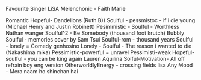 Favourite Singer LiSA
Melenchonic - Faith Marie

Romantic Hopeful- Dandelions (Ruth B))
Soulful - pessmistoc - if i die young (Michael Henry and Justin Robinett)
Pesimmistic - Soulful - Worthless Nathan wanger
Soulful^2 - Be Somebody (thousand foot krutch)
Bubbly Soulful - memories cover by Sam Tsui
Soulful-rom - thousand years
Soulful - lonely = Comedy genhosino
Lonely - Soulful - The reason i wanted to die (Nakashima mika)
Pessimistic-powerful = unravel 
Pessimisti-weak
Hopeful-soulful - you can be king again Lauren Aquilina
Solful-Motivation- All off refrain boy eng version 
OtherworldlyEnergy - crossing fields lisa
Any Mood - Mera naam ho shinchan hai